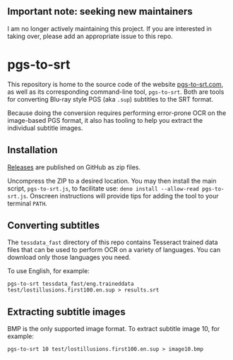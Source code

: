 ## Important note: seeking new maintainers

I am no longer actively maintaining this project. If you are interested in taking over, please
add an appropriate issue to this repo.

# pgs-to-srt

This repository is home to the source code of the website [pgs-to-srt.com](https://pgs-to-srt.com),
as well as its corresponding command-line tool, `pgs-to-srt`. Both are tools for converting Blu-ray
style PGS (aka `.sup`) subtitles to the SRT format.

Because doing the conversion requires performing error-prone OCR on the image-based PGS format, it
also has tooling to help you extract the individual subtitle images.

## Installation

[Releases](https://github.com/wydengyre/pgs-to-srt/releases) are published on GitHub as zip files.

Uncompress the ZIP to a desired location. You may then install the main script, `pgs-to-srt.js`, to
facilitate use: `deno install --allow-read pgs-to-srt.js`. Onscreen instructions will provide tips
for adding the tool to your terminal `PATH`.

## Converting subtitles

The `tessdata_fast` directory of this repo contains Tesseract trained data files that can be used
to perform OCR on a variety of languages. You can download only those languages you need.

To use English, for example:

`pgs-to-srt tessdata_fast/eng.traineddata test/lostillusions.first100.en.sup > results.srt`

## Extracting subtitle images

BMP is the only supported image format. To extract subtitle image 10, for example:

`pgs-to-srt 10 test/lostillusions.first100.en.sup > image10.bmp`
